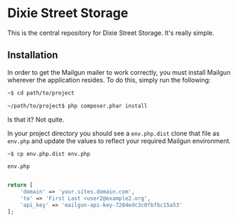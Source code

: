 # Dixie Street Storage

This is the central repository for Dixie Street Storage. It's really simple.

## Installation

In order to get the Mailgun mailer to work correctly, you must install Mailgun wherever the application resides. To do this, simply run the following:


```bash
~$ cd path/to/project

~/path/to/project$ php composer.phar install
```

Is that it? Not quite.

In your project directory you should see a ```env.php.dist``` clone that file as ```env.php``` and update the values to reflect your required Mailgun environment.

```bash
~$ cp env.php.dist env.php
```

```env.php```
```php

return [
    'domain' => 'your.sites.domain.com',
    'to' => 'First Last <user2@example2.org',
    'api_key' => 'mailgun-api-key-7284edc3c0fbfbc15a53'
];
```
